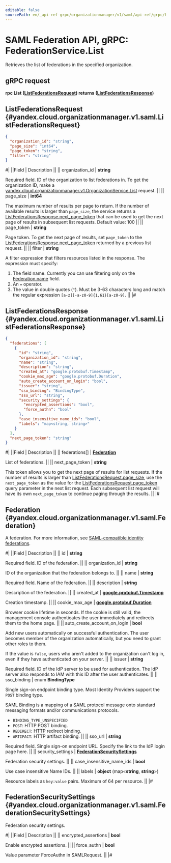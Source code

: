 ```yaml
---
editable: false
sourcePath: en/_api-ref-grpc/organizationmanager/v1/saml/api-ref/grpc/Federation/list.md
---
```


# SAML Federation API, gRPC: FederationService.List

Retrieves the list of federations in the specified organization.

## gRPC request

**rpc List ([ListFederationsRequest](#yandex.cloud.organizationmanager.v1.saml.ListFederationsRequest)) returns ([ListFederationsResponse](#yandex.cloud.organizationmanager.v1.saml.ListFederationsResponse))**

## ListFederationsRequest {#yandex.cloud.organizationmanager.v1.saml.ListFederationsRequest}

```json
{
  "organization_id": "string",
  "page_size": "int64",
  "page_token": "string",
  "filter": "string"
}
```

#|
||Field | Description ||
|| organization_id | **string**

Required field. ID of the organization to list federations in.
To get the organization ID, make a [yandex.cloud.organizationmanager.v1.OrganizationService.List](/docs/organization/api-ref/grpc/Organization/list#List) request. ||
|| page_size | **int64**

The maximum number of results per page to return. If the number of available
results is larger than `page_size`,
the service returns a [ListFederationsResponse.next_page_token](#yandex.cloud.organizationmanager.v1.saml.ListFederationsResponse)
that can be used to get the next page of results in subsequent list requests.
Default value: 100 ||
|| page_token | **string**

Page token. To get the next page of results, set `page_token`
to the [ListFederationsResponse.next_page_token](#yandex.cloud.organizationmanager.v1.saml.ListFederationsResponse)
returned by a previous list request. ||
|| filter | **string**

A filter expression that filters resources listed in the response.
The expression must specify:
1. The field name. Currently you can use filtering only on the [Federation.name](#yandex.cloud.organizationmanager.v1.saml.Federation) field.
2. An `=` operator.
3. The value in double quotes (`"`). Must be 3-63 characters long and match the regular expression `[a-z][-a-z0-9]{1,61}[a-z0-9]`. ||
|#

## ListFederationsResponse {#yandex.cloud.organizationmanager.v1.saml.ListFederationsResponse}

```json
{
  "federations": [
    {
      "id": "string",
      "organization_id": "string",
      "name": "string",
      "description": "string",
      "created_at": "google.protobuf.Timestamp",
      "cookie_max_age": "google.protobuf.Duration",
      "auto_create_account_on_login": "bool",
      "issuer": "string",
      "sso_binding": "BindingType",
      "sso_url": "string",
      "security_settings": {
        "encrypted_assertions": "bool",
        "force_authn": "bool"
      },
      "case_insensitive_name_ids": "bool",
      "labels": "map<string, string>"
    }
  ],
  "next_page_token": "string"
}
```

#|
||Field | Description ||
|| federations[] | **[Federation](#yandex.cloud.organizationmanager.v1.saml.Federation)**

List of federations. ||
|| next_page_token | **string**

This token allows you to get the next page of results for list requests. If the number of results
is larger than [ListFederationsRequest.page_size](#yandex.cloud.organizationmanager.v1.saml.ListFederationsRequest), use
the `next_page_token` as the value
for the [ListFederationsRequest.page_token](#yandex.cloud.organizationmanager.v1.saml.ListFederationsRequest) query parameter
in the next list request. Each subsequent list request will have its own
`next_page_token` to continue paging through the results. ||
|#

## Federation {#yandex.cloud.organizationmanager.v1.saml.Federation}

A federation.
For more information, see [SAML-compatible identity federations](/docs/iam/concepts/federations).

#|
||Field | Description ||
|| id | **string**

Required field. ID of the federation. ||
|| organization_id | **string**

ID of the organization that the federation belongs to. ||
|| name | **string**

Required field. Name of the federation. ||
|| description | **string**

Description of the federation. ||
|| created_at | **[google.protobuf.Timestamp](https://developers.google.com/protocol-buffers/docs/reference/google.protobuf#timestamp)**

Creation timestamp. ||
|| cookie_max_age | **[google.protobuf.Duration](https://developers.google.com/protocol-buffers/docs/reference/csharp/class/google/protobuf/well-known-types/duration)**

Browser cookie lifetime in seconds.
If the cookie is still valid, the management console
authenticates the user immediately and redirects them to the home page. ||
|| auto_create_account_on_login | **bool**

Add new users automatically on successful authentication.
The user becomes member of the organization automatically,
but you need to grant other roles to them.

If the value is `false`, users who aren't added to the organization
can't log in, even if they have authenticated on your server. ||
|| issuer | **string**

Required field. ID of the IdP server to be used for authentication.
The IdP server also responds to IAM with this ID after the user authenticates. ||
|| sso_binding | enum **BindingType**

Single sign-on endpoint binding type. Most Identity Providers support the `POST` binding type.

SAML Binding is a mapping of a SAML protocol message onto standard messaging
formats and/or communications protocols.

- `BINDING_TYPE_UNSPECIFIED`
- `POST`: HTTP POST binding.
- `REDIRECT`: HTTP redirect binding.
- `ARTIFACT`: HTTP artifact binding. ||
|| sso_url | **string**

Required field. Single sign-on endpoint URL.
Specify the link to the IdP login page here. ||
|| security_settings | **[FederationSecuritySettings](#yandex.cloud.organizationmanager.v1.saml.FederationSecuritySettings)**

Federation security settings. ||
|| case_insensitive_name_ids | **bool**

Use case insensitive Name IDs. ||
|| labels | **object** (map<**string**, **string**>)

Resource labels as `` key:value `` pairs. Maximum of 64 per resource. ||
|#

## FederationSecuritySettings {#yandex.cloud.organizationmanager.v1.saml.FederationSecuritySettings}

Federation security settings.

#|
||Field | Description ||
|| encrypted_assertions | **bool**

Enable encrypted assertions. ||
|| force_authn | **bool**

Value parameter ForceAuthn in SAMLRequest. ||
|#